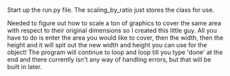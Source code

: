 Start up the run.py file. The scaling_by_ratio just stores the class for use.

Needed to figure out how to scale a ton of graphics to cover the same area with respect to their original dimensions so I created this little guy. All you have to do is enter the area you would like to cover, then the width, then the height and it will spit out the new width and height you can use for the object! The program will continue to loop and loop till you type 'done' at the end and there currently isn't any way of handling errors, but that will be built in later.